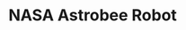 # NASA Astrobee Robot

<live-code>
<template>
<!--
  Collada model of NASA's Astrobee robot loaded into a space station scene.
  Model from https://github.com/nasa/astrobee_media/tree/master/astrobee_freeflyer/meshes.
-->

<base href="${host}" /><script src="./importmap.js"></script>

<style>
  html,
  body {
    width: 100%;
    height: 100%;
    margin: 0;
    background: #27304d;
  }
  lume-scene {
    touch-action: none;
  }
</style>

<script>
  import('lume/dist/examples/LoadingIcon.js')
</script>

<astrobee-app id="astrobee">

<script type="module">
  import {defineElements, booleanAttribute, Element, element, attribute, html} from 'lume'
  import {MeshPhysicalMaterial} from 'three'
	import {toCreasedNormals} from 'three/examples/jsm/utils/BufferGeometryUtils.js'

  const bodyModelUrl = '/examples/nasa-astrobee-robot/astrobee/body.dae'
  const pmcModelUrl = '/examples/nasa-astrobee-robot/astrobee/pmc.dae'
  const pmcSkinModelUrl = '/examples/nasa-astrobee-robot/astrobee/pmc_skin_.dae'
  const pmcBumperModelUrl = '/examples/nasa-astrobee-robot/astrobee/pmc_bumper.dae'

  // Find more at https://blog.kuula.co/360-images-ruben-frosali
  const lunaStation = '/examples/nasa-astrobee-robot/luna-station.jpg'

  // Registers the LUME elements with their default tag names.
  defineElements()

  // Long live HTML elements!

  element('astrobee-app')(
    class App extends Element {
      static observedAttributeHandlers = {
        rotationDirection: attribute.number(),
        rotationAmount: attribute.number(),
        rotationEnabled: attribute.boolean(),
        view: attribute.string(),
      }

      rotationDirection = 1 // clockwise
      rotationAmount = 0.2 // degrees
      rotationEnabled = true
      view = 'free'

      astrobee
      sceneContainer
      loading
      models = []

      template = () => html`
        <>
          <loading-icon ref=${el => this.loading = el}></loading-icon>

          <div class="sceneContainer hidden" ref=${el => this.sceneContainer = el}>
            <lume-scene webgl enable-css="true" environment=${() => lunaStation}>
              <lume-element3d align-point="0.5 0.5 0.5">
                <lume-camera-rig
                  ref=${el => this.cameraRig = el}
                  active=${() => this.view === 'free'}
                  vertical-angle="30"
                  min-distance="0.4"
                  max-distance="6"
                  dolly-speed="0.002"
                  distance="2"
                />
                <lume-element3d rotation=${() => [this.view === 'top' ? -90 : 0, 0, 0]}>
                  <lume-perspective-camera ref=${el => this.freeCam = el} active=${() => this.view !== 'free'} position="0 0 0.7" />
                </lume-element3d>
              </lume-element3d>

              <lume-point-light intensity="150" align-point="0.5 0.5 0.5" color="#a3ffff" position="0 90 0" ><lume-sphere has="basic-material" cast-shadow="false" mount-point="0.5 0.5 0.5" sidedness="front" size="2 2 2"/></lume-point-light>
              <lume-point-light intensity="150" align-point="0.5 0.5 0.5" color="#a3ffff" position="0 -90 0" ><lume-sphere has="basic-material" cast-shadow="false" mount-point="0.5 0.5 0.5" sidedness="front" size="2 2 2"/></lume-point-light>
              <lume-point-light intensity="150" align-point="0.5 0.5 0.5" color="#a3ffff" position="0 0 90" ><lume-sphere has="basic-material" cast-shadow="false" mount-point="0.5 0.5 0.5" sidedness="front" size="2 2 2"/></lume-point-light>
              <lume-point-light intensity="150" align-point="0.5 0.5 0.5" color="#a3ffff" position="0 0 -90" ><lume-sphere has="basic-material" cast-shadow="false" mount-point="0.5 0.5 0.5" sidedness="front" size="2 2 2"/></lume-point-light>
              <lume-point-light intensity="150" align-point="0.5 0.5 0.5" color="#a3ffff" position="90 80 0" ><lume-sphere has="basic-material" cast-shadow="false" mount-point="0.5 0.5 0.5" sidedness="front" size="2 2 2"/></lume-point-light>
              <lume-point-light intensity="150" align-point="0.5 0.5 0.5" color="#a3ffff" position="90 -80 0" ><lume-sphere has="basic-material" cast-shadow="false" mount-point="0.5 0.5 0.5" sidedness="front" size="2 2 2"/></lume-point-light>
              <lume-point-light intensity="150" align-point="0.5 0.5 0.5" color="#a3ffff" position="-90 80 0" ><lume-sphere has="basic-material" cast-shadow="false" mount-point="0.5 0.5 0.5" sidedness="front" size="2 2 2"/></lume-point-light>
              <lume-point-light intensity="150" align-point="0.5 0.5 0.5" color="#a3ffff" position="-90 -80 0" ><lume-sphere has="basic-material" cast-shadow="false" mount-point="0.5 0.5 0.5" sidedness="front" size="2 2 2"/></lume-point-light>

              <lume-element3d ref=${el => this.astrobee = el} align-point="0.5 0.5 0.5" rotation=${() => this.astrobeeRotation}>
                <lume-collada-model ref=${el => this.models.push(el)} src=${() => bodyModelUrl} />
                <lume-collada-model ref=${el => this.models.push(el)} src=${() => pmcModelUrl} />
                <lume-collada-model ref=${el => this.models.push(el)} src=${() => pmcSkinModelUrl} />
                <lume-collada-model ref=${el => this.models.push(el)} src=${() => pmcBumperModelUrl} />

                <!-- The other side. -->
                <lume-element3d scale="1 1 -1">
                  <lume-collada-model ref=${el => this.models.push(el)} src=${() => pmcModelUrl} />
                  <lume-collada-model ref=${el => this.models.push(el)} src=${() => pmcSkinModelUrl} />
                  <lume-collada-model ref=${el => this.models.push(el)} src=${() => pmcBumperModelUrl} />
                </lume-element3d>
              </lume-element3d>

              <lume-sphere
                has="basic-material"
                texture=${() => lunaStation}
                color="white"
                align-point="0.5 0.5 0.5"
                mount-point="0.5 0.5 0.5"
                size="200 200 200"
                sidedness="double"
                cast-shadow="false"
                receive-shadow="false"
              />
            </lume-scene>
          </div>

          <div class="ui">
            <fieldset>
              <legend>Rotation</legend>
              <label>
                <input type="checkbox" checked=${() => this.rotationEnabled} onChange=${this.toggleRotation} />&nbsp;
                Enable rotation.
              </label>
              <br />
              <label>
                <input
                  type="checkbox"
                  checked=${() => this.rotationDirection < 0}
                  onChange=${this.toggleRotationDirection}
                />&nbsp;
                Clockwise rotation.
              </label>
            </fieldset>
            <fieldset>
              <legend>View</legend>
              <label>
                <input type="radio" name="side" checked=${() => this.view === 'side'} onChange=${this.changeView} />&nbsp;
                Side view.
              </label>
              <br />
              <label>
                <input type="radio" name="top" checked=${() => this.view === 'top'} onChange=${this.changeView} />&nbsp;
                Top view
              </label>
              <br />
              <label>
                <input type="radio" name="free" checked=${() => this.view === 'free'} onChange=${this.changeView} />&nbsp;
                Free view
              </label>
            </fieldset>
          </div>
        </>
      `

      css = /*css*/ `
        :host {
          width: 100%;
          height: 100%;
        }

        loading-icon {
          --loading-icon-color: 117, 199, 199; /*light teal*/
          position: absolute;
          top: 50%; left: 50%;
          transform: translate(-50%, -50%);
          width: 10px; height: 10px;
        }

        .sceneContainer { width: 100%; height: 100%; }

        .ui {
          position: absolute;
          margin: 15px;
          padding: 10px;
          top: 0;
          left: 0;
          color: white;
          font-family: sans-serif;
          background: rgba(0, 0, 0, 0.6);
          border-radius: 7px;
        }

        fieldset legend {
          color: #75c7c7;
        }
        fieldset {
          border-color: #75c7c7;
          border-radius: 4px;
        }
        fieldset:nth-child(2) legend {
          color: #c595c9;
        }
        fieldset:nth-child(2) {
          border-color: #c595c9;
        }

        .hidden { display: none; }
      `

      astrobeeRotation = (x, y, z, _time) => [
        x,
        y + this.rotationAmount * this.rotationDirection,
        z,
      ]

      toggleRotation = () => {
        this.rotationEnabled = !this.rotationEnabled

        if (this.rotationEnabled) this.astrobee.rotation = this.astrobeeRotation
        else this.astrobee.rotation = () => false // stops rotation
      }

      toggleRotationDirection = () => (this.rotationDirection *= -1)

      changeView = (event) => {
        const input = event.target

        if (input.checked) this.view = input.name
      }

      async connectedCallback() {
        super.connectedCallback()

        const rigCam = this.cameraRig.shadowRoot.querySelector('lume-perspective-camera')
        rigCam.near = this.freeCam.near = 0.1
        rigCam.far = this.freeCam.far = 150

        const promises = []

        for (const model of this.models)
          promises.push(new Promise(resolve => model.on('MODEL_LOAD', resolve)))

        await Promise.all(promises)

        for (const model of this.models) {
          // Here we do some manipulation of the underlying Three.js objects directly.
          model.three.traverse(node => {
            if (node.isLight) node.visible = false

            function newMat(oldMat) {
              return new MeshPhysicalMaterial({
                metalness: 0.5,
                roughness: 0.5,
                ...(oldMat.color ? {color: oldMat.color} : {}),
                ...(oldMat.map ? {map: oldMat.map.clone()} : {}),
              })
            }

            if (node.isMesh) {
              if (Array.isArray(node.material))
                for (const [i, mat] of node.material.entries()) node.material[i] = newMat(mat)
              else
                node.material = newMat(node.material)

              // smooth out the normals so the rendering is not flat-faced unless angle between faces is greater than 25 deg
              node.geometry = toCreasedNormals(node.geometry, (25 / 180) * Math.PI)
            }
        })

        }

        this.sceneContainer.classList.remove('hidden')
        this.loading.remove()
      }
    }
  )
</script>
</template>
</live-code>
